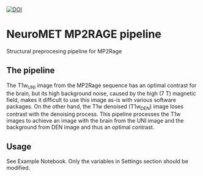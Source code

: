 

[![DOI](https://zenodo.org/badge/DOI/10.5281/zenodo.7181045.svg)](https://doi.org/10.5281/zenodo.7181045)


# NeuroMET MP2RAGE pipeline

Structural preprocesing pipeline for MP2Rage

## The pipeline 

The T1w<sub>UNI</sub> image from the MP2Rage sequence has an optimal contrast for the brain, but its high background noise, caused by the high (7 T) magnetic field, makes it difficult to use this image as-is with various software packages.  On the other hand, the T1w denoised (T1w<sub>DEN</sub>) image loses contrast with the denoising process.
This pipeline processes the T1w images to achieve an image with the brain from the UNI image and the background from DEN image and thus an optimal contrast.

## Usage

See Example Notebook. Only the variables in Settings section should be modified.


